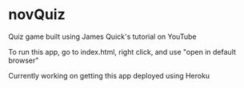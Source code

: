 # novQuiz
Quiz game built using James Quick's tutorial on YouTube

To run this app, go to index.html, right click, and use "open in default browser"

Currently working on getting this app deployed using Heroku
